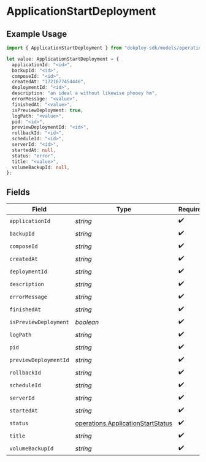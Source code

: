 # ApplicationStartDeployment

## Example Usage

```typescript
import { ApplicationStartDeployment } from "dokploy-sdk/models/operations";

let value: ApplicationStartDeployment = {
  applicationId: "<id>",
  backupId: "<id>",
  composeId: "<id>",
  createdAt: "1721677454446",
  deploymentId: "<id>",
  description: "an ideal a without likewise phooey hm",
  errorMessage: "<value>",
  finishedAt: "<value>",
  isPreviewDeployment: true,
  logPath: "<value>",
  pid: "<id>",
  previewDeploymentId: "<id>",
  rollbackId: "<id>",
  scheduleId: "<id>",
  serverId: "<id>",
  startedAt: null,
  status: "error",
  title: "<value>",
  volumeBackupId: null,
};
```

## Fields

| Field                                                                                  | Type                                                                                   | Required                                                                               | Description                                                                            |
| -------------------------------------------------------------------------------------- | -------------------------------------------------------------------------------------- | -------------------------------------------------------------------------------------- | -------------------------------------------------------------------------------------- |
| `applicationId`                                                                        | *string*                                                                               | :heavy_check_mark:                                                                     | N/A                                                                                    |
| `backupId`                                                                             | *string*                                                                               | :heavy_check_mark:                                                                     | N/A                                                                                    |
| `composeId`                                                                            | *string*                                                                               | :heavy_check_mark:                                                                     | N/A                                                                                    |
| `createdAt`                                                                            | *string*                                                                               | :heavy_check_mark:                                                                     | N/A                                                                                    |
| `deploymentId`                                                                         | *string*                                                                               | :heavy_check_mark:                                                                     | N/A                                                                                    |
| `description`                                                                          | *string*                                                                               | :heavy_check_mark:                                                                     | N/A                                                                                    |
| `errorMessage`                                                                         | *string*                                                                               | :heavy_check_mark:                                                                     | N/A                                                                                    |
| `finishedAt`                                                                           | *string*                                                                               | :heavy_check_mark:                                                                     | N/A                                                                                    |
| `isPreviewDeployment`                                                                  | *boolean*                                                                              | :heavy_check_mark:                                                                     | N/A                                                                                    |
| `logPath`                                                                              | *string*                                                                               | :heavy_check_mark:                                                                     | N/A                                                                                    |
| `pid`                                                                                  | *string*                                                                               | :heavy_check_mark:                                                                     | N/A                                                                                    |
| `previewDeploymentId`                                                                  | *string*                                                                               | :heavy_check_mark:                                                                     | N/A                                                                                    |
| `rollbackId`                                                                           | *string*                                                                               | :heavy_check_mark:                                                                     | N/A                                                                                    |
| `scheduleId`                                                                           | *string*                                                                               | :heavy_check_mark:                                                                     | N/A                                                                                    |
| `serverId`                                                                             | *string*                                                                               | :heavy_check_mark:                                                                     | N/A                                                                                    |
| `startedAt`                                                                            | *string*                                                                               | :heavy_check_mark:                                                                     | N/A                                                                                    |
| `status`                                                                               | [operations.ApplicationStartStatus](../../models/operations/applicationstartstatus.md) | :heavy_check_mark:                                                                     | N/A                                                                                    |
| `title`                                                                                | *string*                                                                               | :heavy_check_mark:                                                                     | N/A                                                                                    |
| `volumeBackupId`                                                                       | *string*                                                                               | :heavy_check_mark:                                                                     | N/A                                                                                    |